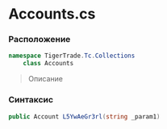 
# Accounts.cs
### Расположение
```csharp
namespace TigerTrade.Tc.Collections  
    class Accounts
```

> Описание

### Синтаксис
```csharp
public Account L5YwAeGr3rl(string _param1)
```
